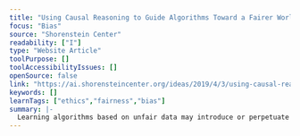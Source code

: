 ```yaml
---
title: "Using Causal Reasoning to Guide Algorithms Toward a Fairer World"
focus: "Bias"
source: "Shorenstein Center"
readability: ["I"]
type: "Website Article"
toolPurpose: []
toolAccessibilityIssues: []
openSource: false
link: "https://ai.shorensteincenter.org/ideas/2019/4/3/using-causal-reasoning-to-guide-algorithms-toward-a-fairer-world"
keywords: []
learnTags: ["ethics","fairness","bias"]
summary: |-
  Learning algorithms based on unfair data may introduce or perpetuate a variety of discriminatory biases and thereby maintain the cycle of injustice.
---
```


